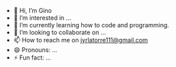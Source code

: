 - 👋 Hi, I’m Gino
- 👀 I’m interested in ...
- 🌱 I’m currently learning how to code and programming.
- 💞️ I’m looking to collaborate on ...
- 📫 How to reach me on jyrlatorre111@gmail.com
- 😄 Pronouns: ...
- ⚡ Fun fact: ...

<!---
GinoBambino0301/GinoBambino0301 is a ✨ special ✨ repository because its `README.md` (this file) appears on your GitHub profile.
You can click the Preview link to take a look at your changes.
--->
